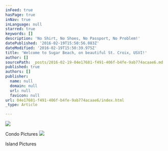 ```yaml
---
inFeed: true
hasPage: true
inNav: true
inLanguage: null
starred: true
keywords: []
description: 'No Shirt, No Shoes, No Passport, No Problem!'
datePublished: '2016-02-19T15:50:56.083Z'
dateModified: '2016-02-19T15:50:39.975Z'
title: 'Welcome to Sugar Beach, on beautiful St. Croix, USVI!'
author: []
sourcePath: _posts/2016-02-19-04e17681-f491-406f-b4fe-9ab774acaae6.md
published: true
authors: []
publisher:
  name: null
  domain: null
  url: null
  favicon: null
url: 04e17681-f491-406f-b4fe-9ab774acaae6/index.html
_type: Article

---
```

![](https://the-grid-user-content.s3-us-west-2.amazonaws.com/60c16ecb-11ef-4aa4-8130-e9d3772ccfd3.JPG)

Condo Pictures
![](https://the-grid-user-content.s3-us-west-2.amazonaws.com/2d31e232-97fd-457d-aa7f-ae8f2b2a8433.JPG)

Island Pictures